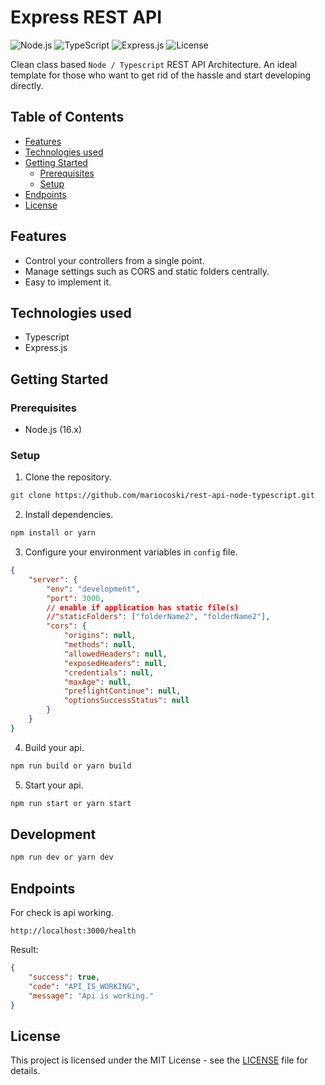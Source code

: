 # Express REST API

![Node.js](https://img.shields.io/badge/Node.js-14.x-green)
![TypeScript](https://shields.io/badge/TypeScript-3178C6?logo=TypeScript&logoColor=FFF&style=flat-square)
![Express.js](https://img.shields.io/badge/Express.js-4.x-blue)
![License](https://img.shields.io/badge/License-MIT-red)

Clean class based `Node / Typescript` REST API Architecture.
An ideal template for those who want to get rid of the hassle and start developing directly.

## Table of Contents

- [Features](#Features)
- [Technologies used](#technologies-used)
- [Getting Started](#getting-started)
  - [Prerequisites](#prerequisites)
  - [Setup](#setup)
- [Endpoints](#endpoints)
- [License](#license)

## Features

- Control your controllers from a single point.
- Manage settings such as CORS and static folders centrally.
- Easy to implement it.

## Technologies used

- Typescript
- Express.js

## Getting Started

### Prerequisites

- Node.js (16.x)

### Setup

1. Clone the repository.

```bash
git clone https://github.com/mariocoski/rest-api-node-typescript.git
```

2. Install dependencies.

```bash
npm install or yarn
```

3. Configure your environment variables in `config` file.

```json
{
	"server": {
		"env": "development",
		"port": 3000,
		// enable if application has static file(s)
		//"staticFolders": ["folderName2", "folderName2"],
		"cors": {
			"origins": null,
			"methods": null,
			"allowedHeaders": null,
			"exposedHeaders": null,
			"credentials": null,
			"maxAge": null,
			"preflightContinue": null,
			"optionsSuccessStatus": null
		}
	}
}
```

4. Build your api.

```bash
npm run build or yarn build
```

5. Start your api.

```bash
npm run start or yarn start
```

## Development

```bash
npm run dev or yarn dev
```

## Endpoints

For check is api working.

```http
http://localhost:3000/health
```

Result:

```json
{
	"success": true,
	"code": "API_IS_WORKING",
	"message": "Api is working."
}
```

## License

This project is licensed under the MIT License - see the [LICENSE](./LICENSE) file for details.
